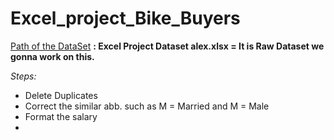 Excel_project_Bike_Buyers 
=============
[Path of the DataSet](https://github.com/reenu1405/Excel/blob/main/Excel%20Project%20Dataset%20alex.xlsx "Excel_project_Bike_Buyers")
**: Excel Project Dataset alex.xlsx = It is Raw Dataset we gonna work on this.**

*Steps:*				
*   Delete Duplicates
*   Correct the similar abb. such as M = Married and M = Male
*   Format the salary
*  
